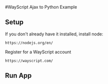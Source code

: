 #WayScript Ajax to Python Example

## Setup

If you don't already have it installed, install node:
```
https://nodejs.org/en/
```

Register for a WayScript account
```
https://wayscript.com/
```

## Run App